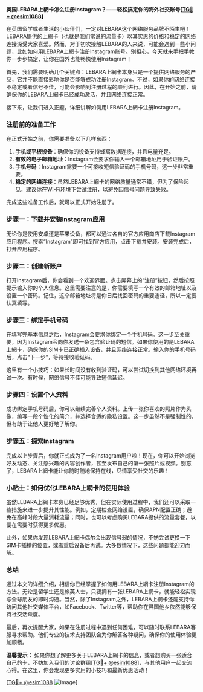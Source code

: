**英国LEBARA上網卡怎么注册Instagram？——轻松搞定你的海外社交账号[[TG💪+ @esim1088](https://t.me/s/esim1088)]**

在英国留学或者生活的小伙伴们，一定对LEBARA这个网络服务品牌不陌生吧！LEBARA提供的上網卡（也就是我们常说的流量卡）以其实惠的价格和稳定的网络连接深受大家喜爱。然而，对于初次接触LEBARA的人来说，可能会遇到一些小问题，比如如何用LEBARA上網卡注册Instagram账号。别担心，今天就来手把手教你一步步搞定，让你在国外也能畅快使用Instagram！

首先，我们需要明确几个关键点：LEBARA上網卡本身只是一个提供网络服务的产品，它并不能直接影响你是否能够成功注册Instagram。不过，如果你的网络连接不稳定或者信号不佳，可能会影响到注册过程的顺利进行。因此，在开始之前，请确保你的LEBARA上網卡已经成功激活，并且网络连接正常。

接下来，让我们进入正题，详细讲解如何用LEBARA上網卡注册Instagram。

### 注册前的准备工作

在正式开始之前，你需要准备以下几样东西：

1. **手机或平板设备**：确保你的设备支持蜂窝数据连接，并且电量充足。
2. **有效的电子邮箱地址**：Instagram会要求你输入一个邮箱地址用于验证账户。
3. **手机号码**：Instagram需要一个可接收短信验证码的手机号码，这一步非常重要。
4. **稳定的网络连接**：虽然LEBARA上網卡的网络质量通常不错，但为了保险起见，建议你在Wi-Fi环境下尝试注册，以避免因信号问题导致失败。

完成这些准备工作后，就可以正式开始注册了。

### 步骤一：下载并安装Instagram应用

无论你是使用安卓还是苹果设备，都可以通过各自的官方应用商店下载Instagram应用程序。搜索“Instagram”即可找到官方应用，点击下载并安装。安装完成后，打开应用程序。

### 步骤二：创建新账户

打开Instagram后，你会看到一个欢迎界面。点击屏幕上的“注册”按钮，然后按照提示输入你的个人信息。这里需要注意的是，你需要填写一个有效的邮箱地址以及设置一个密码。记住，这个邮箱地址将是你日后找回密码的重要途径，所以一定要认真填写。

### 步骤三：绑定手机号码

在填写完基本信息之后，Instagram会要求你绑定一个手机号码。这一步至关重要，因为Instagram会向你发送一条包含验证码的短信。如果你使用的是LEBARA上網卡，确保你的SIM卡已正确插入设备，并且网络连接正常。输入你的手机号码后，点击“下一步”，等待接收验证码。

这里有一个小技巧：如果长时间没有收到验证码，可以尝试切换到其他网络环境再试一次。有时候，网络信号不佳可能导致短信延迟。

### 步骤四：设置个人资料

成功绑定手机号码后，你可以继续完善个人资料。上传一张你喜欢的照片作为头像，编写一段个性化的简介，并选择合适的隐私设置。这一步虽然不是强制性的，但有助于让他人更好地了解你。

### 步骤五：探索Instagram

完成以上步骤后，你就正式成为了一名Instagram用户啦！现在，你可以开始浏览好友动态、关注感兴趣的内容创作者，甚至发布自己的第一张照片或视频。别忘了，LEBARA上網卡能让你随时随地保持在线，尽情享受社交的乐趣！

### 小贴士：如何优化LEBARA上網卡的使用体验

虽然LEBARA上網卡本身已经足够优秀，但在实际使用过程中，我们还可以采取一些措施来进一步提升其性能。例如，定期检查网络设置，确保APN配置正确；避免在高峰时段大量消耗流量；同时，也可以考虑购买LEBARA提供的流量套餐，以便在需要时获得更多优惠。

此外，如果你发现LEBARA上網卡偶尔会出现信号弱的情况，不妨尝试更换一下SIM卡插槽的位置，或者重启设备后再试。大多数情况下，这些问题都能迎刃而解。

### 总结

通过本文的详细介绍，相信你已经掌握了如何用LEBARA上網卡注册Instagram的方法。无论是留学生还是旅英人士，只要拥有一张LEBARA上網卡，就能轻松实现与全球朋友的即时沟通。当然，除了Instagram之外，LEBARA上網卡还能支持你访问其他社交媒体平台，如Facebook、Twitter等，帮助你在异国他乡依然能够保持社交活跃度。

最后，再次提醒大家，如果在注册过程中遇到任何困难，可以随时联系LEBARA客服寻求帮助。他们专业的技术支持团队会为你解答各种疑问，确保你的使用体验更加顺畅。

**温馨提示：** 如果你想了解更多关于LEBARA上網卡的信息，或者想购买一张适合自己的卡，不妨加入我们的讨论群组[[TG💪+ @esim1088](https://t.me/s/esim1088)]，与其他用户一起交流心得。在这里，你会发现更多实用的小技巧和最新优惠活动！

[[TG💪+ @esim1088](https://t.me/s/esim1088) ![Image](https://i.postimg.cc/4NQfJmqS/Snipaste-2025-05-13-00-14-12.png)]